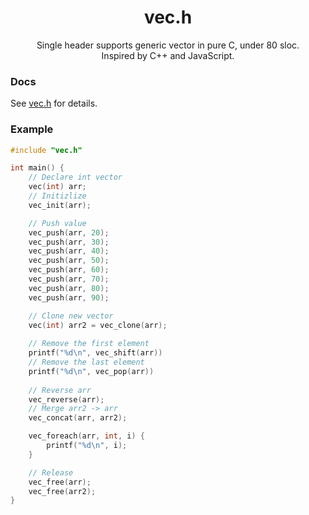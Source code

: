 <p>
    <h1 align="center">vec.h</h1>
    <p align="center">
        Single header supports generic vector in pure C, under 80 sloc.<br />
        Inspired by C++ and JavaScript.
    </p>
</p>

### Docs

See [vec.h](https://github.com/nomi-san/vec.h/blob/main/vec.h) for details.

### Example

```c
#include "vec.h"

int main() {
    // Declare int vector
    vec(int) arr;
    // Initizlize
    vec_init(arr);

    // Push value
    vec_push(arr, 20);
    vec_push(arr, 30);
    vec_push(arr, 40);
    vec_push(arr, 50);
    vec_push(arr, 60);
    vec_push(arr, 70);
    vec_push(arr, 80);
    vec_push(arr, 90);

    // Clone new vector
    vec(int) arr2 = vec_clone(arr);
    
    // Remove the first element
    printf("%d\n", vec_shift(arr))
    // Remove the last element
    printf("%d\n", vec_pop(arr))
    
    // Reverse arr
    vec_reverse(arr);
    // Merge arr2 -> arr
    vec_concat(arr, arr2);

    vec_foreach(arr, int, i) {
        printf("%d\n", i);
    }

    // Release
    vec_free(arr);
    vec_free(arr2);
}
```
